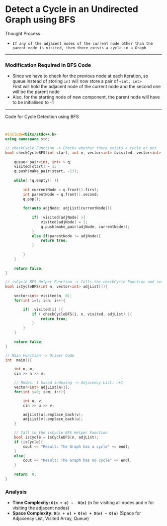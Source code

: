 # Detect a Cycle in an Undirected Graph using BFS

Thought Process 

- ` If any of the adjacent nodes of the current node other than the parent node is visited, then there exists a cycle in a Graph ` 

---

### Modification Required in BFS Code
- Since we have to check for the previous node at each iteration, so queue instead of storing `int` will now store a pair of `<int, int>` <br> First will hold the adjacent node of the current node and the second one will be the parent node
- Also, for the starting node of new component, the parent node will have to be initialised to -1

---

Code for Cycle Detection using BFS

``` cpp


#include<bits/stdc++.h>
using namespace std;

// checkCycle Function -> Checks whether there exists a cycle or not
bool checkCycleBFS(int start, int n, vector<int> &visited, vector<int> adjList[]){
    
    queue< pair<int, int> > q;
    visited[start] = 1;
    q.push(make_pair(start, -1));
    
    while( !q.empty() ){
        
        int currentNode = q.front().first;
        int parentNode = q.front().second;
        q.pop();
        
        for(auto adjNode: adjList[currentNode]){
        
            if( !visited[adjNode] ){
                visited[adjNode] = 1;
                q.push(make_pair(adjNode, currentNode));
            }
            else if(parentNode != adjNode){
                return true;
            }
            
        }
    }
    
    return false;
}

// isCycle BFS Helper Function -> Calls the checkCycle Function and returns true if finds a cycle else returns false
bool isCycleBFS(int n, vector<int> adjList[]){
    
    vector<int> visited(n, 0);
    for(int i=1; i<n; i++){

        if( !visited[i] ){
            if ( checkCycleBFS(i, n, visited, adjList) ){
                return true;
            }    
        }
    }
    
    return false;
}

// Main Function -> Driver Code
int  main(){

    int n, m;
    cin >> n >> m;

    // Nodes: 1 based indexing -> Adjacency List: n+1
    vector<int> adjList[n+1];
    for(int i=0; i<m; i++){

        int u, v;
        cin >> u >> v;

        adjList[u].emplace_back(v);
        adjList[v].emplace_back(u);
    }

    // Call to the isCycle BFS Helper Function
    bool isCycle = isCycleBFS(n, adjList);
    if (isCycle){
        cout << "Result: The Graph has a cycle" << endl;
    }
    else{
        cout << "Result: The Graph has no cycle" << endl;
    }
    
    return  0;
}

```

### Analysis

- **Time Complexity: `O(n + e) ~  O(n)`**   (n for visiting all nodes and e for visiting the adjacent nodes)
- **Space Complexity: `O(n + e) + O(n) + O(n) ~ O(n)`**    (Space for Adjacency List, Visited Array, Queue)